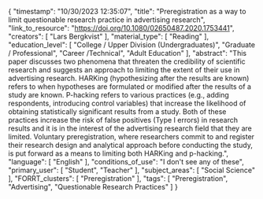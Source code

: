 {
    "timestamp": "10/30/2023 12:35:07",
    "title": "Preregistration as a way to limit questionable research practice in advertising research",
    "link_to_resource": "https://doi.org/10.1080/02650487.2020.1753441",
    "creators": [
        "Lars Bergkvist"
    ],
    "material_type": [
        "Reading"
    ],
    "education_level": [
        "College / Upper Division (Undergraduates)",
        "Graduate / Professional",
        "Career /Technical",
        "Adult Education"
    ],
    "abstract": "This paper discusses two phenomena that threaten the credibility of scientific research and suggests an approach to limiting the extent of their use in advertising research. HARKing (hypothesizing after the results are known) refers to when hypotheses are formulated or modified after the results of a study are known. P-hacking refers to various practices (e.g., adding respondents, introducing control variables) that increase the likelihood of obtaining statistically significant results from a study. Both of these practices increase the risk of false positives (Type I errors) in research results and it is in the interest of the advertising research field that they are limited. Voluntary preregistration, where researchers commit to and register their research design and analytical approach before conducting the study, is put forward as a means to limiting both HARKing and p-hacking.",
    "language": [
        "English"
    ],
    "conditions_of_use": "I don't see any of these",
    "primary_user": [
        "Student",
        "Teacher"
    ],
    "subject_areas": [
        "Social Science"
    ],
    "FORRT_clusters": [
        "Preregistration"
    ],
    "tags": [
        "Preregistration",
        "Advertising",
        "Questionable Research Practices"
    ]
}